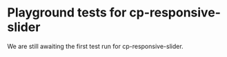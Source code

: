 # Playground tests for cp-responsive-slider
We are still awaiting the first test run for cp-responsive-slider.
